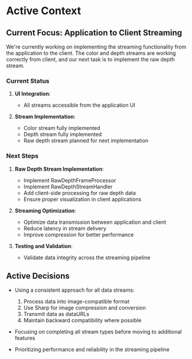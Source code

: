 # Active Context

## Current Focus: Application to Client Streaming

We're currently working on implementing the streaming functionality from the application to the client. The color and depth streams are working correctly from client, and our next task is to implement the raw depth stream.

### Current Status

1. **UI Integration**:

   - All streams accessible from the application UI

2. **Stream Implementation**:
   - Color stream fully implemented
   - Depth stream fully implemented
   - Raw depth stream planned for next implementation

### Next Steps

1. **Raw Depth Stream Implementation**:

   - Implement RawDepthFrameProcessor
   - Implement RawDepthStreamHandler
   - Add client-side processing for raw depth data
   - Ensure proper visualization in client applications

2. **Streaming Optimization**:

   - Optimize data transmission between application and client
   - Reduce latency in stream delivery
   - Improve compression for better performance

3. **Testing and Validation**:

   - Validate data integrity across the streaming pipeline

## Active Decisions

- Using a consistent approach for all data streams:

  1. Process data into image-compatible format
  2. Use Sharp for image compression and conversion
  3. Transmit data as dataURLs
  4. Maintain backward compatibility where possible

- Focusing on completing all stream types before moving to additional features
- Prioritizing performance and reliability in the streaming pipeline
